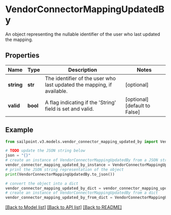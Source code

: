 # VendorConnectorMappingUpdatedBy

An object representing the nullable identifier of the user who last updated the mapping.

## Properties

Name | Type | Description | Notes
------------ | ------------- | ------------- | -------------
**string** | **str** | The identifier of the user who last updated the mapping, if available. | [optional] 
**valid** | **bool** | A flag indicating if the &#39;String&#39; field is set and valid. | [optional] [default to False]

## Example

```python
from sailpoint.v3.models.vendor_connector_mapping_updated_by import VendorConnectorMappingUpdatedBy

# TODO update the JSON string below
json = "{}"
# create an instance of VendorConnectorMappingUpdatedBy from a JSON string
vendor_connector_mapping_updated_by_instance = VendorConnectorMappingUpdatedBy.from_json(json)
# print the JSON string representation of the object
print(VendorConnectorMappingUpdatedBy.to_json())

# convert the object into a dict
vendor_connector_mapping_updated_by_dict = vendor_connector_mapping_updated_by_instance.to_dict()
# create an instance of VendorConnectorMappingUpdatedBy from a dict
vendor_connector_mapping_updated_by_from_dict = VendorConnectorMappingUpdatedBy.from_dict(vendor_connector_mapping_updated_by_dict)
```
[[Back to Model list]](../README.md#documentation-for-models) [[Back to API list]](../README.md#documentation-for-api-endpoints) [[Back to README]](../README.md)


